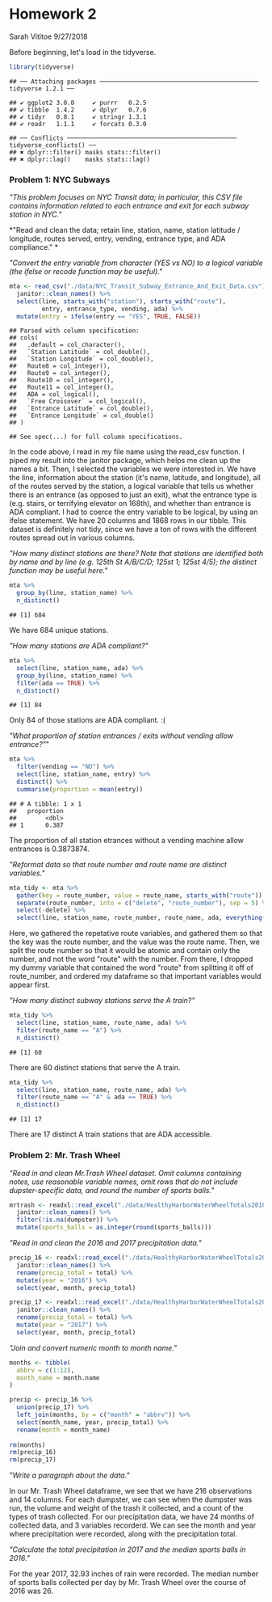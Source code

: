 Homework 2
================
Sarah Vititoe
9/27/2018

Before beginning, let's load in the tidyverse.

``` r
library(tidyverse)
```

    ## ── Attaching packages ──────────────────────────────────────────── tidyverse 1.2.1 ──

    ## ✔ ggplot2 3.0.0     ✔ purrr   0.2.5
    ## ✔ tibble  1.4.2     ✔ dplyr   0.7.6
    ## ✔ tidyr   0.8.1     ✔ stringr 1.3.1
    ## ✔ readr   1.1.1     ✔ forcats 0.3.0

    ## ── Conflicts ─────────────────────────────────────────────── tidyverse_conflicts() ──
    ## ✖ dplyr::filter() masks stats::filter()
    ## ✖ dplyr::lag()    masks stats::lag()

### Problem 1: NYC Subways

*"This problem focuses on NYC Transit data; in particular, this CSV file contains information related to each entrance and exit for each subway station in NYC."*

*"Read and clean the data; retain line, station, name, station latitude / longitude, routes served, entry, vending, entrance type, and ADA compliance." *

*"Convert the entry variable from character (YES vs NO) to a logical variable (the ifelse or recode function may be useful)."*

``` r
mta <- read_csv("./data/NYC_Transit_Subway_Entrance_And_Exit_Data.csv") %>%
  janitor::clean_names() %>%
  select(line, starts_with("station"), starts_with("route"), 
         entry, entrance_type, vending, ada) %>%
  mutate(entry = ifelse(entry == "YES", TRUE, FALSE))
```

    ## Parsed with column specification:
    ## cols(
    ##   .default = col_character(),
    ##   `Station Latitude` = col_double(),
    ##   `Station Longitude` = col_double(),
    ##   Route8 = col_integer(),
    ##   Route9 = col_integer(),
    ##   Route10 = col_integer(),
    ##   Route11 = col_integer(),
    ##   ADA = col_logical(),
    ##   `Free Crossover` = col_logical(),
    ##   `Entrance Latitude` = col_double(),
    ##   `Entrance Longitude` = col_double()
    ## )

    ## See spec(...) for full column specifications.

In the code above, I read in my file name using the read\_csv function. I piped my result into the janitor package, which helps me clean up the names a bit. Then, I selected the variables we were interested in. We have the line, information about the station (it's name, latitude, and longitude), all of the routes served by the station, a logical variable that tells us whether there is an entrance (as opposed to just an exit), what the entrance type is (e.g. stairs, or terrifying elevator on 168th), and whether than entrance is ADA compliant. I had to coerce the entry variable to be logical, by using an ifelse statement. We have 20 columns and 1868 rows in our tibble. This dataset is definitely not tidy, since we have a ton of rows with the different routes spread out in various columns.

*"How many distinct stations are there? Note that stations are identified both by name and by line (e.g. 125th St A/B/C/D; 125st 1; 125st 4/5); the distinct function may be useful here."*

``` r
mta %>%
  group_by(line, station_name) %>%
  n_distinct()
```

    ## [1] 684

We have 684 unique stations.

*"How many stations are ADA compliant?"*

``` r
mta %>% 
  select(line, station_name, ada) %>%
  group_by(line, station_name) %>%
  filter(ada == TRUE) %>% 
  n_distinct() 
```

    ## [1] 84

Only 84 of those stations are ADA compliant. :(

*"What proportion of station entrances / exits without vending allow entrance?"*"

``` r
mta %>%
  filter(vending == "NO") %>% 
  select(line, station_name, entry) %>% 
  distinct() %>% 
  summarise(proportion = mean(entry))
```

    ## # A tibble: 1 x 1
    ##   proportion
    ##        <dbl>
    ## 1      0.387

The proportion of all station etrances without a vending machine allow entrances is 0.3873874.

*"Reformat data so that route number and route name are distinct variables."*

``` r
mta_tidy <- mta %>%
  gather(key = route_number, value = route_name, starts_with("route")) %>%
  separate(route_number, into = c("delete", "route_number"), sep = 5) %>%
  select(-delete) %>% 
  select(line, station_name, route_number, route_name, ada, everything()) 
```

Here, we gathered the repetative route variables, and gathered them so that the key was the route number, and the value was the route name. Then, we split the route number so that it would be atomic and contain only the number, and not the word "route" with the number. From there, I dropped my dummy variable that contained the word "route" from splitting it off of route\_number, and ordered my dataframe so that important variables would appear first.

*"How many distinct subway stations serve the A train?"*

``` r
mta_tidy %>%
  select(line, station_name, route_name, ada) %>% 
  filter(route_name == "A") %>%
  n_distinct()
```

    ## [1] 60

There are 60 distinct stations that serve the A train.

``` r
mta_tidy %>%
  select(line, station_name, route_name, ada) %>% 
  filter(route_name == "A" & ada == TRUE) %>%
  n_distinct()
```

    ## [1] 17

There are 17 distinct A train stations that are ADA accessible.

### Problem 2: Mr. Trash Wheel

*"Read in and clean Mr.Trash Wheel dataset. Omit columns containing notes, use reasonable variable names, omit rows that do not include dupster-specific data, and round the number of sports balls."*

``` r
mrtrash <- readxl::read_excel("./data/HealthyHarborWaterWheelTotals2018-7-28.xlsx",sheet = "Mr. Trash Wheel", range = "A2:N258") %>% 
  janitor::clean_names() %>% 
  filter(!is.na(dumpster)) %>% 
  mutate(sports_balls = as.integer(round(sports_balls)))
```

*"Read in and clean the 2016 and 2017 precipitation data."*

``` r
precip_16 <- readxl::read_excel("./data/HealthyHarborWaterWheelTotals2018-7-28.xlsx", sheet = "2016 Precipitation", range = "A2:B14") %>% 
  janitor::clean_names() %>% 
  rename(precip_total = total) %>% 
  mutate(year = "2016") %>% 
  select(year, month, precip_total)

precip_17 <- readxl::read_excel("./data/HealthyHarborWaterWheelTotals2018-7-28.xlsx", sheet = "2017 Precipitation", range = "A2:B14") %>% 
  janitor::clean_names() %>% 
  rename(precip_total = total) %>% 
  mutate(year = "2017") %>% 
  select(year, month, precip_total)
```

*"Join and convert numeric month to month name."*

``` r
months <- tibble(
  abbrv = c(1:12), 
  month_name = month.name
)

precip <- precip_16 %>% 
  union(precip_17) %>% 
  left_join(months, by = c("month" = "abbrv")) %>% 
  select(month_name, year, precip_total) %>% 
  rename(month = month_name)
  
rm(months)
rm(precip_16)
rm(precip_17)
```

*"Write a paragraph about the data."*

In our Mr. Trash Wheel dataframe, we see that we have 216 observations and 14 columns. For each dumpster, we can see when the dumpster was run, the volume and weight of the trash it collected, and a count of the types of trash collected. For our precipitation data, we have 24 months of collected data, and 3 variables recorderd. We can see the month and year where precipitation were recorded, along with the precipitation total.

*"Calculate the total precipitation in 2017 and the median sports balls in 2016."*

For the year 2017, 32.93 inches of rain were recorded. The median number of sports balls collected per day by Mr. Trash Wheel over the course of 2016 was 26.
